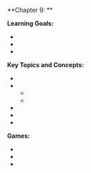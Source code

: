 **Chapter 9: **

**Learning Goals:**

- 
- 
- 

**Key Topics and Concepts:**

- 
- 
   - 
   - 
- 
- 
- 

**Games:**

- 
-
-
